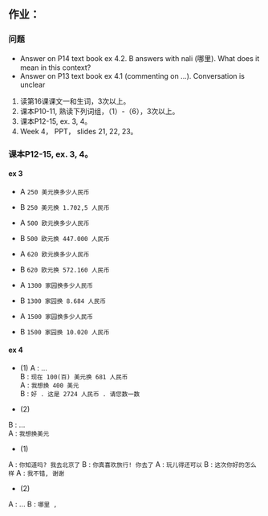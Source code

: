 ## 作业：

### 问题

- Answer on P14 text book ex 4.2. B answers with nali (哪里). What does it mean in this context?
- Answer on P13 text book ex 4.1 (commenting on ...). Conversation is unclear

1. 读第16课课文一和生词，3次以上。
2. 课本P10-11, 熟读下列词组，（1）-（6），3次以上。
3. 课本P12-15, ex. 3, 4。
4. Week 4， PPT， slides 21, 22, 23。

### 课本P12-15, ex. 3, 4。
#### ex 3

- A `250 美元换多少人民币`
- B `250 美元换 1.702,5 人民币`

- A `500 欧元换多少人民币`
- B `500 欧元换 447.000 人民币`

- A `620 欧元换多少人民币`
- B `620 欧元换 572.160 人民币`

- A `1300 家园换多少人民币`
- B `1300 家园换 8.684 人民币`

- A `1500 家园换多少人民币`
- B `1500 家园换 10.020 人民币`

#### ex 4

- (1)
A : ...   
B : `现在 100(百) 美元换 681 人民币`  
A : `我想换 400 美元`  
B : `好 . 这是 2724 人民币 . 请您数一数`  

- (2)

B : ...  
A : `我想换美元`

- (1)

A : `你知道吗? 我去北京了`
B : `你真喜欢旅行! 你去了`
A : `玩儿得还可以`
B : `这次你好的怎么样`
A : `我不错, 谢谢`

- (2)

A : ...
B : `哪里 , `
